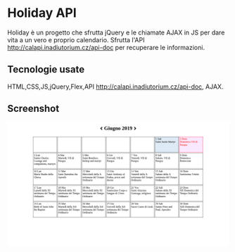 # Holiday API
Holiday è un progetto che sfrutta jQuery e le chiamate AJAX in JS per dare vita a un vero e proprio calendario. Sfrutta l'API http://calapi.inadiutorium.cz/api-doc per recuperare le informazioni.

## Tecnologie usate
HTML,CSS,JS,jQuery,Flex,API http://calapi.inadiutorium.cz/api-doc, AJAX.

## Screenshot
<img src="screenshots/Schermata 1.png" alt="Search" width="640"/>
